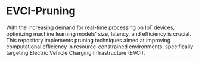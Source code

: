 # EVCI-Pruning
With the increasing demand for real-time processing on IoT devices, optimizing machine learning models' size, latency, and efficiency is crucial. This repository implements pruning techniques aimed at improving computational efficiency in resource-constrained environments, specifically targeting Electric Vehicle Charging Infrastructure (EVCI).

